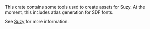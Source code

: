 
This crate contains some tools used to create assets for Suzy.  At the moment,
this includes atlas generation for SDF fonts.

See [Suzy](https://crates.io/crates/suzy) for more information.
